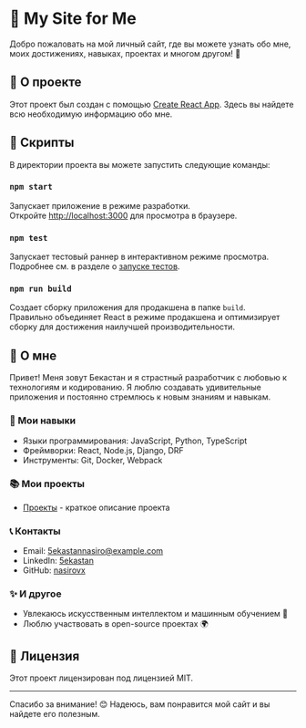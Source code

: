 # 🌟 My Site for Me

Добро пожаловать на мой личный сайт, где вы можете узнать обо мне, моих достижениях, навыках, проектах и многом другом! 🎉

## 🚀 О проекте

Этот проект был создан с помощью [Create React App](https://github.com/facebook/create-react-app). Здесь вы найдете всю необходимую информацию обо мне.

## 📜 Скрипты

В директории проекта вы можете запустить следующие команды:

### `npm start`

Запускает приложение в режиме разработки.\
Откройте [http://localhost:3000](http://localhost:3000) для просмотра в браузере.

### `npm test`

Запускает тестовый раннер в интерактивном режиме просмотра.\
Подробнее см. в разделе о [запуске тестов](https://facebook.github.io/create-react-app/docs/running-tests).

### `npm run build`

Создает сборку приложения для продакшена в папке `build`.\
Правильно объединяет React в режиме продакшена и оптимизирует сборку для достижения наилучшей производительности.

## 🎨 О мне

Привет! Меня зовут Бекастан и я страстный разработчик с любовью к технологиям и кодированию. Я люблю создавать удивительные приложения и постоянно стремлюсь к новым знаниям и навыкам.

### 💼 Мои навыки

- Языки программирования: JavaScript, Python, TypeScript
- Фреймворки: React, Node.js, Django, DRF
- Инструменты: Git, Docker, Webpack

### 📚 Мои проекты

- [Проекты](https://github.com/nasirovx?tab=repositories) - краткое описание проекта

### 📞 Контакты

- Email: [5ekastannasiro@example.com](mailto:5ekastannasirov@example.com)
- LinkedIn: [5ekastan](https://linkedin.com/in/5ekastan)
- GitHub: [nasirovx](https://github.com/nasirovx)

### ✨ И другое

- Увлекаюсь искусственным интеллектом и машинным обучением 🤖
- Люблю участвовать в open-source проектах 🌍

## 📝 Лицензия

Этот проект лицензирован под лицензией MIT.

---

Спасибо за внимание! 😊 Надеюсь, вам понравится мой сайт и вы найдете его полезным.
